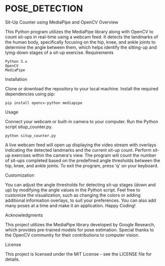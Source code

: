 # POSE_DETECTION
Sit-Up Counter using MediaPipe and OpenCV
Overview

This Python program utilizes the MediaPipe library along with OpenCV to count sit-ups in real-time using a webcam feed. It detects the landmarks of the human body, specifically focusing on the hip, knee, and ankle joints to determine the angle between them, which helps identify the sitting-up and lying-down stages of a sit-up exercise.
Requirements

    Python 3.x
    OpenCV
    MediaPipe

Installation

Clone or download the repository to your local machine.
Install the required dependencies using pip:

    pip install opencv-python mediapipe

Usage

Connect your webcam or built-in camera to your computer.
Run the Python script situp_counter.py.

    python situp_counter.py

A live webcam feed will open up displaying the video stream with overlays indicating the detected landmarks and the current sit-up count.
Perform sit-up exercises within the camera's view.
The program will count the number of sit-ups completed based on the predefined angle thresholds between the hip, knee, and ankle joints.
To exit the program, press 'q' on your keyboard.

Customization

You can adjust the angle thresholds for detecting sit-up stages (down and up) by modifying the angle values in the Python script.
Feel free to customize the visualization, such as changing the colors or adding additional information overlays, to suit your preferences.
You can also add many poses at a time and make it an application.
Happy Coding!

Acknowledgments

This project utilizes the MediaPipe library developed by Google Research, which provides pre-trained models for pose estimation.
Special thanks to the OpenCV community for their contributions to computer vision.

License

This project is licensed under the MIT License - see the LICENSE file for details.
